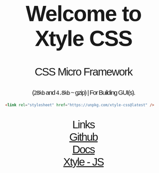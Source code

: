 <h1 style="font-size: 5em; letter-spacing: -2px; font-family: Georgia, sans-serif;" align="center">
   Welcome to <strong>Xtyle CSS</strong>
</h1>

<p align="center" style="font-size: 2.5em; letter-spacing: -2px; font-family: Georgia, sans-serif;" >
    CSS Micro Framework
</p>

<p align="center" style="font-size: 1.5em; letter-spacing: -2px; font-family: Georgia, sans-serif;" >
     (<code>28kb</code> and <code>4.8kb</code> ~ gzip)  | For Building GUI(s).
</p>

```html
<link rel="stylesheet" href="https://unpkg.com/xtyle-css@latest" />
```

<p align="center" style="font-size: 2.5em; letter-spacing: -2px; font-family: Georgia, sans-serif;" >
   Links 
   <br>
   <a href="https://github.com/hlop3z/xtyle-css" target="_blank">
   Github
   </a>
   <br>
   <a href="https://hlop3z.github.io/xtyle-css/" target="_blank">
   Docs
   </a>
   <br>
   <a href="https://github.com/hlop3z/xtyle" target="_blank">Xtyle - JS</a>
</p>
